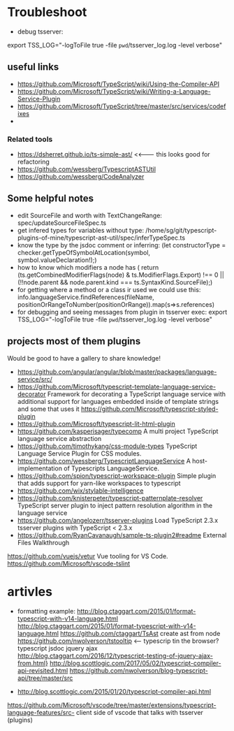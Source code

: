
# Troubleshoot

 * debug tsserver: 

 export TSS_LOG="-logToFile true -file `pwd`/tsserver_log.log -level verbose"


 
## useful links

 * https://github.com/Microsoft/TypeScript/wiki/Using-the-Compiler-API
 * https://github.com/Microsoft/TypeScript/wiki/Writing-a-Language-Service-Plugin
 * https://github.com/Microsoft/TypeScript/tree/master/src/services/codefixes
 * 


### Related tools 

 * https://dsherret.github.io/ts-simple-ast/  <<--- this looks good for refactoring
 * https://github.com/wessberg/TypescriptASTUtil
 * https://github.com/wessberg/CodeAnalyzer

 
## Some helpful notes

 * edit SourceFile and worth with TextChangeRange: spec/updateSourceFileSpec.ts
 * get infered types for variables without type: /home/sg/git/typescript-plugins-of-mine/typescript-ast-util/spec/inferTypeSpec.ts
 * know the type by the jsdoc comment or inferring: (let constructorType = checker.getTypeOfSymbolAtLocation(symbol, symbol.valueDeclaration!);)
 * how to know which modifiers a node has ( return (ts.getCombinedModifierFlags(node) & ts.ModifierFlags.Export) !== 0 || (!!node.parent && node.parent.kind === ts.SyntaxKind.SourceFile);)
 * for getting where a method or a class ir used we could use this: 
  info.languageService.findReferences(fileName, positionOrRangeToNumber(positionOrRange)).map(s=>s.references)
* for debugging and seeing messages from plugin in tsserver exec: 
 export TSS_LOG="-logToFile true -file `pwd`/tsserver_log.log -level verbose"


## projects most of them plugins

Would be good to have a gallery to share knowledge!

 * https://github.com/angular/angular/blob/master/packages/language-service/src/
 * https://github.com/Microsoft/typescript-template-language-service-decorator Framework for decorating a TypeScript language service with additional support for languages embedded inside of template strings  and some that uses it https://github.com/Microsoft/typescript-styled-plugin
 * https://github.com/Microsoft/typescript-lit-html-plugin
 * https://github.com/kasperisager/typecomp  A multi project TypeScript language service abstraction
 * https://github.com/timothykang/css-module-types TypeScript Language Service Plugin for CSS modules.
 * https://github.com/wessberg/TypescriptLanguageService  A host-implementation of Typescripts LanguageService.
 * https://github.com/spion/typescript-workspace-plugin Simple plugin that adds support for yarn-like workspaces to typescript
 * https://github.com/wix/stylable-intelligence
 * https://github.com/knisterpeter/typescript-patternplate-resolver  TypeScript server plugin to inject pattern resolution algorithm in the language service
 * https://github.com/angelozerr/tsserver-plugins Load TypeScript 2.3.x tsserver plugins with TypeScript < 2.3.x
 * https://github.com/RyanCavanaugh/sample-ts-plugin2#readme External Files Walkthrough

 https://github.com/vuejs/vetur Vue tooling for VS Code.
 https://github.com/Microsoft/vscode-tslint

 # artivles
* formatting example: http://blog.ctaggart.com/2015/01/format-typescript-with-v14-language.html
http://blog.ctaggart.com/2015/01/format-typescript-with-v14-language.html
https://github.com/ctaggart/TsAst  create ast from node
https://github.com/nwolverson/tstooltip <-- typescrip tin the browser?
typescript jsdoc jquery  ajax http://blog.ctaggart.com/2016/12/typescript-testing-of-jquery-ajax-from.html}
http://blog.scottlogic.com/2017/05/02/typescript-compiler-api-revisited.html
https://github.com/nwolverson/blog-typescript-api/tree/master/src

 * http://blog.scottlogic.com/2015/01/20/typescript-compiler-api.html

https://github.com/Microsoft/vscode/tree/master/extensions/typescript-language-features/src- client side of vscode that talks with tsserver (plugins)